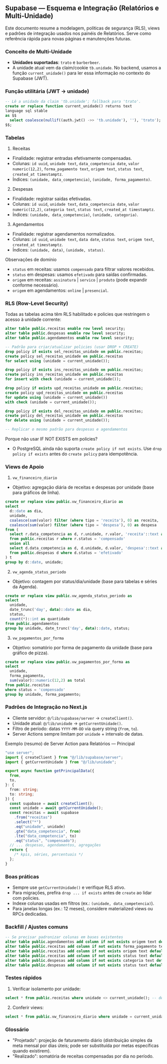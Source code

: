 ## Supabase — Esquema e Integração (Relatórios e Multi‑Unidade)

Este documento resume a modelagem, políticas de segurança (RLS), views e padrões de integração usados nos painéis de Relatórios. Serve como referência rápida para novas páginas e manutenções futuras.

### Conceito de Multi‑Unidade

- **Unidades suportadas**: `trato` e `barberbeer`.
- A unidade atual vem da claim/cookie `tb.unidade`. No backend, usamos a função `current_unidade()` para ler essa informação no contexto do Supabase (JWT).

### Função utilitária (JWT → unidade)

```sql
-- Lê a unidade da claim 'tb.unidade'; fallback para 'trato'.
create or replace function current_unidade() returns text
language sql stable
as $$
  select coalesce(nullif((auth.jwt() ->> 'tb.unidade'), ''), 'trato');
$$;
```

### Tabelas

1. Receitas

- Finalidade: registrar entradas efetivamente compensadas.
- Colunas: `id uuid`, `unidade text`, `data_competencia date`, `valor numeric(12,2)`, `forma_pagamento text`, `origem text`, `status text`, `created_at timestamptz`.
- Índices: `(unidade, data_competencia)`, `(unidade, forma_pagamento)`.

2. Despesas

- Finalidade: registrar saídas efetivadas.
- Colunas: `id uuid`, `unidade text`, `data_competencia date`, `valor numeric(12,2)`, `categoria text`, `status text`, `created_at timestamptz`.
- Índices: `(unidade, data_competencia)`, `(unidade, categoria)`.

3. Agendamentos

- Finalidade: registrar agendamentos normalizados.
- Colunas: `id uuid`, `unidade text`, `data date`, `status text`, `origem text`, `created_at timestamptz`.
- Índices: `(unidade, data)`, `(unidade, status)`.

Observações de domínio

- `status` em receitas: usamos `compensado` para filtrar valores recebidos.
- `status` em despesas: usamos `efetivado` para saídas confirmadas.
- `origem` em receitas: `assinatura` | `servico` | `produto` (pode expandir conforme necessário).
- `origem` em agendamentos: `online` | `presencial`.

### RLS (Row‑Level Security)

Todas as tabelas acima têm RLS habilitado e policies que restringem o acesso à unidade corrente:

```sql
alter table public.receitas enable row level security;
alter table public.despesas enable row level security;
alter table public.agendamentos enable row level security;

-- Padrão para criar/atualizar policies (usar DROP + CREATE)
drop policy if exists sel_receitas_unidade on public.receitas;
create policy sel_receitas_unidade on public.receitas
for select using (unidade = current_unidade());

drop policy if exists ins_receitas_unidade on public.receitas;
create policy ins_receitas_unidade on public.receitas
for insert with check (unidade = current_unidade());

drop policy if exists upd_receitas_unidade on public.receitas;
create policy upd_receitas_unidade on public.receitas
for update using (unidade = current_unidade())
with check (unidade = current_unidade());

drop policy if exists del_receitas_unidade on public.receitas;
create policy del_receitas_unidade on public.receitas
for delete using (unidade = current_unidade());

-- Replicar o mesmo padrão para despesas e agendamentos
```

Porque não usar IF NOT EXISTS em policies?

- O PostgreSQL ainda não suporta `create policy if not exists`. Use `drop policy if exists` antes do `create policy` para idempotência.

### Views de Apoio

1. `vw_financeiro_diario`

- Objetivo: agregação diária de receitas e despesas por unidade (base para gráficos de linha).

```sql
create or replace view public.vw_financeiro_diario as
select
  d::date as dia,
  unidade,
  coalesce(sum(valor) filter (where tipo = 'receita'), 0) as receita,
  coalesce(sum(valor) filter (where tipo = 'despesa'), 0) as despesa
from (
  select r.data_competencia as d, r.unidade, r.valor, 'receita'::text as tipo
  from public.receitas r where r.status = 'compensado'
  union all
  select d.data_competencia as d, d.unidade, d.valor, 'despesa'::text as tipo
  from public.despesas d where d.status = 'efetivado'
) t
group by d::date, unidade;
```

2. `vw_agenda_status_periodo`

- Objetivo: contagem por status/dia/unidade (base para tabelas e séries da Agenda).

```sql
create or replace view public.vw_agenda_status_periodo as
select
  unidade,
  date_trunc('day', data)::date as dia,
  status,
  count(*)::int as quantidade
from public.agendamentos
group by unidade, date_trunc('day', data)::date, status;
```

3. `vw_pagamentos_por_forma`

- Objetivo: somatório por forma de pagamento da unidade (base para gráfico de pizza).

```sql
create or replace view public.vw_pagamentos_por_forma as
select
  unidade,
  forma_pagamento,
  sum(valor)::numeric(12,2) as total
from public.receitas
where status = 'compensado'
group by unidade, forma_pagamento;
```

### Padrões de Integração no Next.js

- Cliente servidor: `@/lib/supabase/server` → `createClient()`.
- Unidade atual: `@/lib/unidade` → `getCurrentUnidade()`.
- Filtro de período: datas `YYYY-MM-DD` via query string (`from`, `to`).
- Server Actions sempre limitam por `unidade` + intervalo de datas.

Exemplo (resumo) de Server Action para Relatórios — Principal

```ts
"use server";
import { createClient } from "@/lib/supabase/server";
import { getCurrentUnidade } from "@/lib/unidade";

export async function getPrincipalData({
  from,
  to,
}: {
  from: string;
  to: string;
}) {
  const supabase = await createClient();
  const unidade = await getCurrentUnidade();
  const receitas = await supabase
    .from("receitas")
    .select("*")
    .eq("unidade", unidade)
    .gte("data_competencia", from)
    .lte("data_competencia", to)
    .eq("status", "compensado");
  // ... despesas, agendamentos, agregações
  return {
    /* kpis, séries, percentuais */
  };
}
```

### Boas práticas

- Sempre use `getCurrentUnidade()` e verifique RLS ativo.
- Para migrações, prefira `drop ... if exists` antes de `create` ao lidar com policies.
- Indexe colunas usadas em filtros (ex.: `(unidade, data_competencia)`).
- Para janelas longas (ex.: 12 meses), considere materialized views ou RPCs dedicadas.

### Backfill / Ajustes comuns

```sql
-- Se precisar padronizar colunas em bases existentes
alter table public.agendamentos add column if not exists origem text default 'presencial';
alter table public.receitas add column if not exists forma_pagamento text default 'dinheiro';
alter table public.receitas add column if not exists origem text default 'servico';
alter table public.receitas add column if not exists status text default 'compensado';
alter table public.despesas add column if not exists categoria text default 'geral';
alter table public.despesas add column if not exists status text default 'efetivado';
```

### Testes rápidos

1. Verificar isolamento por unidade:

```sql
select * from public.receitas where unidade <> current_unidade(); -- deve retornar 0 linhas
```

2. Conferir views:

```sql
select * from public.vw_financeiro_diario where unidade = current_unidade() order by dia desc limit 5;
```

### Glossário

- "Projetado": projeção de faturamento diário (distribuição simples da meta mensal por dias úteis; pode ser substituída por metas específicas quando existirem).
- "Realizado": somatória de receitas compensadas por dia no período.















